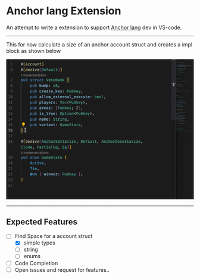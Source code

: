# Anchor lang Extension

An attempt to write a extension to support [Anchor lang](https://www.anchor-lang.com/) dev in VS-code.

---

This for now calculate a size of an anchor account struct and creates a impl block as shown below

![](./demo/types.gif)

---

## Expected Features

- [ ] Find Space for a account struct
  - [x] simple types 
  - [ ] string
  - [ ] enums
- [ ] Code Completion
- [ ] Open issues and request for features..
